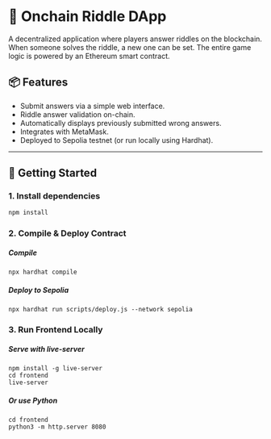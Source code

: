 # 🧩 Onchain Riddle DApp

A decentralized application where players answer riddles on the blockchain. When someone solves the riddle, a new one can be set. The entire game logic is powered by an Ethereum smart contract.

## 📦 Features

- Submit answers via a simple web interface.
- Riddle answer validation on-chain.
- Automatically displays previously submitted wrong answers.
- Integrates with MetaMask.
- Deployed to Sepolia testnet (or run locally using Hardhat).

---

## 🚀 Getting Started

### 1.  Install dependencies

```bash
npm install
```

### 2.  Compile & Deploy Contract

##### Compile
```
npx hardhat compile
```

##### Deploy to Sepolia
```
npx hardhat run scripts/deploy.js --network sepolia
```

### 3.  Run Frontend Locally

##### Serve with live-server
```
npm install -g live-server
cd frontend
live-server
```

##### Or use Python
```
cd frontend
python3 -m http.server 8080
```
